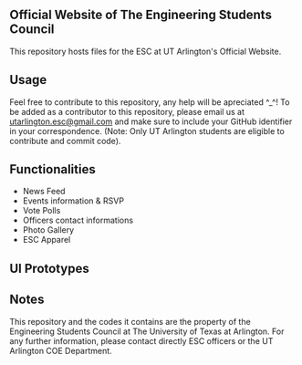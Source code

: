 ## Official Website of The Engineering Students Council

This repository hosts files for the ESC at UT Arlington's Official Website.

## Usage

Feel free to contribute to this repository, any help will be apreciated ^_^! To be added as a contributor to this repository, please email us at utarlington.esc@gmail.com and make sure to include your GitHub identifier in your correspondence. (Note: Only UT Arlington students are eligible to contribute and commit code).


## Functionalities

* News Feed
* Events information & RSVP
* Vote Polls
* Officers contact informations
* Photo Gallery
* ESC Apparel

## UI Prototypes

## Notes

This repository and the codes it contains are the property of the Engineering Students Council at The University of Texas at Arlington. For any further information, please contact directly ESC officers or the UT Arlington COE Department. 
